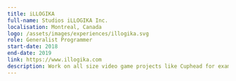 ```yaml
---
title: iLLOGIKA
full-name: Studios iLLOGIKA Inc.
localisation: Montreal, Canada
logo: /assets/images/experiences/illogika.svg
role: Generalist Programmer
start-date: 2018
end-date: 2019
link: https://www.illogika.com
description: Work on all size video game projects like Cuphead for example. Currently working on an unannounced title.
---
```

<!---
Gregoire Boiron <gregoire.boiron@gmail.com>
Copyright (c) 2018 Gregoire Boiron  All Rights Reserved.
--->